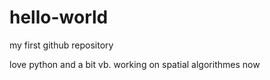 # hello-world
my first github repository

love python and a bit vb. working on spatial algorithmes now
